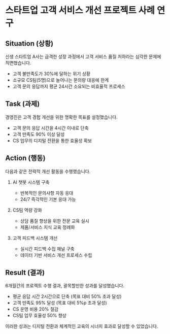 # 스타트업 고객 서비스 개선 프로젝트 사례 연구

## Situation (상황)
신생 스타트업 A사는 급격한 성장 과정에서 고객 서비스 품질 저하라는 심각한 문제에 직면했습니다. 
- 고객 불만족도가 30%에 달하는 위기 상황
- 소규모 CS팀(5명)으로 늘어나는 문의량 대응에 한계
- 고객 문의 응답까지 평균 24시간 소요되는 비효율적 프로세스

## Task (과제)
경영진은 고객 경험 개선을 위한 명확한 목표를 설정했습니다.
- 고객 문의 응답 시간을 4시간 이내로 단축
- 고객 만족도 90% 이상 달성
- CS 업무의 디지털 전환을 통한 효율성 확보

## Action (행동)
다음과 같은 전략적 개선 활동을 수행했습니다.
1. AI 챗봇 시스템 구축
   - 반복적인 문의사항 자동 응대
   - 24/7 즉각적인 기본 응대 가능

2. CS팀 역량 강화
   - 상담 품질 향상을 위한 전문 교육 실시
   - 제품/서비스 지식 교육 정례화

3. 고객 피드백 시스템 개선
   - 실시간 피드백 수집 채널 구축
   - 데이터 기반 서비스 개선 프로세스 수립

## Result (결과)
6개월간의 프로젝트 수행 결과, 괄목할만한 성과를 달성했습니다.
- 평균 응답 시간 2시간으로 단축 (목표 대비 50% 초과 달성)
- 고객 만족도 95% 달성 (목표 대비 5%p 초과 달성)
- CS 운영 비용 20% 절감
- CS팀 업무 효율성 50% 향상

이러한 성과는 디지털 전환과 체계적인 교육의 시너지 효과로 달성할 수 있었습니다.
